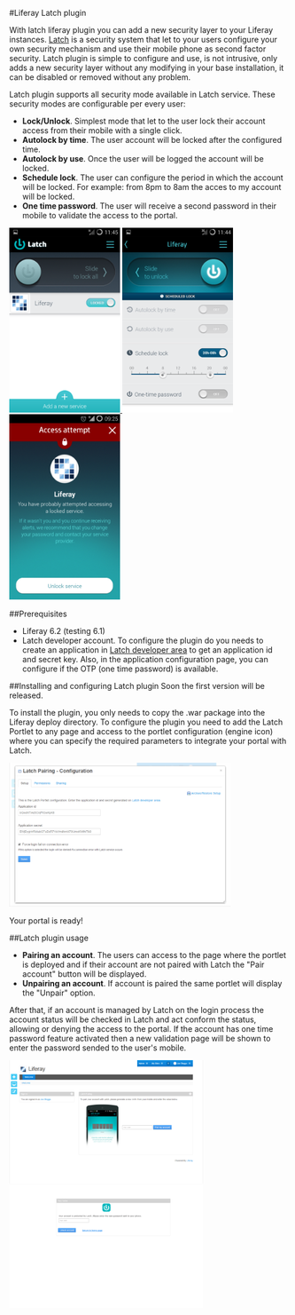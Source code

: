 #Liferay Latch plugin

With latch liferay plugin you can add a new security layer to your Liferay instances. [Latch](https://latch.elevenpaths.com) is a security system that let to your users configure your own security mechanism and use their mobile phone as second factor security. Latch plugin is simple to configure and use, is not intrusive, only adds a new security layer without any modifying in your base installation, it can be disabled or removed without any problem.

Latch plugin supports all security mode available in Latch service. These security modes are configurable per every user:
- **Lock/Unlock**. Simplest mode that let to the user lock their account access from their mobile with a single click.
- **Autolock by time**. The user account will be locked after the configured time.
- **Autolock by use**. Once the user will be logged the account will be locked.
- **Schedule lock**. The user can configure the period in which the account will be locked. For example: from 8pm to 8am the acces to my account will be locked.
- **One time password**. The user will receive a second password in their mobile to validate the access to the portal.

<a href="https://raw.githubusercontent.com/jpenren/latch-plugin-liferay/master/src/site/doc/L03.png">
<img src="https://raw.githubusercontent.com/jpenren/latch-plugin-liferay/master/src/site/doc/L03.png" width="200px">
</a>
<a href="https://raw.githubusercontent.com/jpenren/latch-plugin-liferay/master/src/site/doc/L01.png">
<img src="https://raw.githubusercontent.com/jpenren/latch-plugin-liferay/master/src/site/doc/L01.png" width="200px">
</a>
<a href="https://raw.githubusercontent.com/jpenren/latch-plugin-liferay/master/src/site/doc/L04.png">
<img src="https://raw.githubusercontent.com/jpenren/latch-plugin-liferay/master/src/site/doc/L04.png" width="200px">
</a>

##Prerequisites
- Liferay 6.2 (testing 6.1)
- Latch developer account. To configure the plugin do you needs to create an application in [Latch developer area](https://latch.elevenpaths.com/www/) to get an application id and secret key. Also, in the application configuration page, you can configure if the OTP (one time password) is available.

##Installing and configuring Latch plugin
Soon the first version will be released.

To install the plugin, you only needs to copy the .war package into the Liferay deploy directory.
To configure the plugin you need to add the Latch Portlet to any page and access to the portlet configuration (engine icon) where you can specify the required parameters to integrate your portal with Latch.

<a href="https://raw.githubusercontent.com/jpenren/latch-plugin-liferay/master/src/site/doc/Configuration.png">
<img src="https://raw.githubusercontent.com/jpenren/latch-plugin-liferay/master/src/site/doc/Configuration.png" width="400px">
</a>

Your portal is ready!

##Latch plugin usage
- **Pairing an account**. The users can access to the page where the portlet is deployed and if their account are not paired with Latch the "Pair account" button will be displayed.
- **Unpairing an account**. If account is paired the same portlet will display the "Unpair" option.

After that, if an account is managed by Latch on the login process the account status will be checked in Latch and act conform the status, allowing or denying the access to the portal. If the account has one time password feature activated then a new validation page will be shown to enter the password sended to the user's mobile.

<a href="https://raw.githubusercontent.com/jpenren/latch-plugin-liferay/master/src/site/doc/Pairing.png">
<img src="https://raw.githubusercontent.com/jpenren/latch-plugin-liferay/master/src/site/doc/Pairing.png" width="350px">
</a>
<a href="https://raw.githubusercontent.com/jpenren/latch-plugin-liferay/master/src/site/doc/TwoFactor.png">
<img src="https://raw.githubusercontent.com/jpenren/latch-plugin-liferay/master/src/site/doc/TwoFactor.png" width="350px">
</a>
